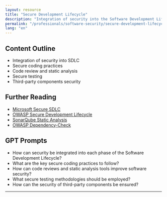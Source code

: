 ```yaml
---
layout: resource
title: "Secure Development Lifecycle"
description: "Integration of security into the Software Development Lifecycle (SDLC), secure coding practices, code review, static analysis, secure testing, and third-party components security."
permalink: "/professionals/software-security/secure-development-lifecycle/"
lang: "en"
---
```


## Content Outline

- Integration of security into SDLC
- Secure coding practices
- Code review and static analysis
- Secure testing
- Third-party components security

## Further Reading

- [Microsoft Secure SDLC](https://docs.microsoft.com/en-us/security/compass/secure-development-lifecycle)
- [OWASP Secure Development Lifecycle](https://owasp.org/www-project-secure-development-lifecycle/)
- [SonarQube Static Analysis](https://www.sonarqube.org/)
- [OWASP Dependency-Check](https://owasp.org/www-project-dependency-check/)

## GPT Prompts

- How can security be integrated into each phase of the Software Development Lifecycle?
- What are the key secure coding practices to follow?
- How can code reviews and static analysis tools improve software security?
- What secure testing methodologies should be employed?
- How can the security of third-party components be ensured?

---
